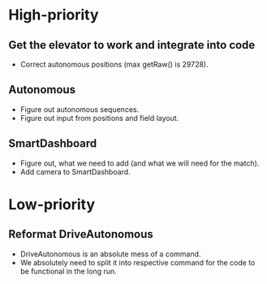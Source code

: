 # High-priority

## Get the elevator to work and integrate into code
* Correct autonomous positions (max getRaw() is 29728).

## Autonomous
* Figure out autonomous sequences.
* Figure out input from positions and field layout.

## SmartDashboard
* Figure out, what we need to add (and what we will need for the match).
* Add camera to SmartDashboard.

# Low-priority

## Reformat DriveAutonomous
* DriveAutonomous is an absolute mess of a command. 
* We absolutely need to split it into respective command for the code to be functional in the long run.